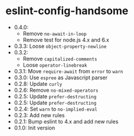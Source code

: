 # eslint-config-handsome

- 0.4.0:
  - Remove `no-await-in-loop`
  - Remove test for node.js 4.x and 6.x
- 0.3.3: Loose `object-property-newline`
- 0.3.2:
  - Remove `capitalized-comments`
  - Loose `operator-linebreak`
- 0.3.1: Move `require-await` from `error` to `warn`
- 0.3.0: Use `espree` as Javascript parser
- 0.2.8: Update `curly`
- 0.2.6: Remove `no-mixed-operators`
- 0.2.5: Update `prefer-destructing`
- 0.2.5: Update `prefer-destructing`
- 0.2.4: Set `warn` to `no-implied-eval`
- 0.2.3: Add new rules
- 0.2.1: Bump eslint to 4.x and add new rules
- 0.1.0: Init version
